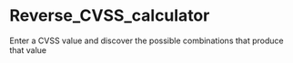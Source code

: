 # Reverse_CVSS_calculator
Enter a CVSS value and discover the possible combinations that produce that value
